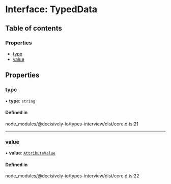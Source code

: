 # Interface: TypedData

## Table of contents

### Properties

- [type](../wiki/TypedData#type)
- [value](../wiki/TypedData#value)

## Properties

### type

• **type**: `string`

#### Defined in

node_modules/@decisively-io/types-interview/dist/core.d.ts:21

___

### value

• **value**: [`AttributeValue`](../wiki/Exports#attributevalue)

#### Defined in

node_modules/@decisively-io/types-interview/dist/core.d.ts:22
